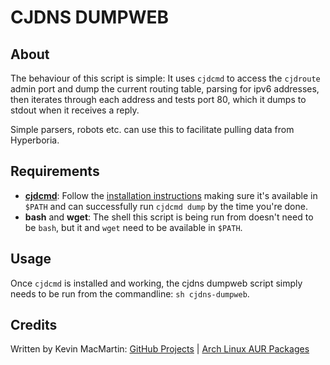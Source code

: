 # CJDNS DUMPWEB #

## About ##

The behaviour of this script is simple: It uses `cjdcmd` to access the `cjdroute` admin port and dump the current routing table, parsing for ipv6 addresses, then iterates through each address and tests port 80, which it dumps to stdout when it receives a reply.

Simple parsers, robots etc. can use this to facilitate pulling data from Hyperboria.

## Requirements ##

 * **[cjdcmd](https://github.com/inhies/cjdcmd)**: Follow the [installation instructions](https://github.com/inhies/cjdcmd#installation) making sure it's available in `$PATH` and can successfully run `cjdcmd dump` by the time you're done.
 * **bash** and **wget**: The shell this script is being run from doesn't need to be `bash`, but it and `wget` need to be available in `$PATH`.

## Usage ##

Once `cjdcmd` is installed and working, the cjdns dumpweb script simply needs to be run from the commandline: `sh cjdns-dumpweb`.

## Credits ##

Written by Kevin MacMartin: [GitHub Projects](https://github.com/prurigro) | [Arch Linux AUR Packages](https://aur.archlinux.org/packages/?SeB=m&K=prurigro)
